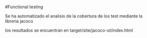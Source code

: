 #Functional testing

Se ha automatizado el analisis de la cobertura de los test mediante la libreria jacoco

los resultados se encuentran en target/site/jacoco-ut/index.html